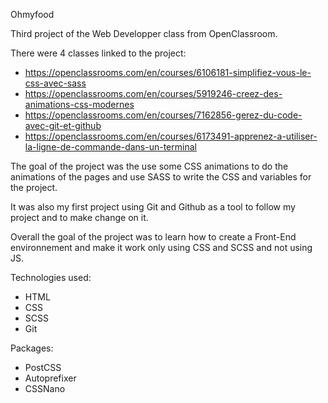 Ohmyfood

Third project of the Web Developper class from OpenClassroom.

There were 4 classes linked to the project: 

- https://openclassrooms.com/en/courses/6106181-simplifiez-vous-le-css-avec-sass
- https://openclassrooms.com/en/courses/5919246-creez-des-animations-css-modernes
- https://openclassrooms.com/en/courses/7162856-gerez-du-code-avec-git-et-github
- https://openclassrooms.com/en/courses/6173491-apprenez-a-utiliser-la-ligne-de-commande-dans-un-terminal

The goal of the project was the use some CSS animations to do the animations of the pages and use SASS to write the CSS and variables for the project.

It was also my first project using Git and Github as a tool to follow my project and to make change on it. 

Overall the goal of the project was to learn how to create a Front-End environnement and make it work only using CSS and SCSS and not using JS. 

Technologies used: 
  - HTML 
  - CSS 
  - SCSS 
  - Git 
  
Packages:
  - PostCSS 
  - Autoprefixer 
  - CSSNano
